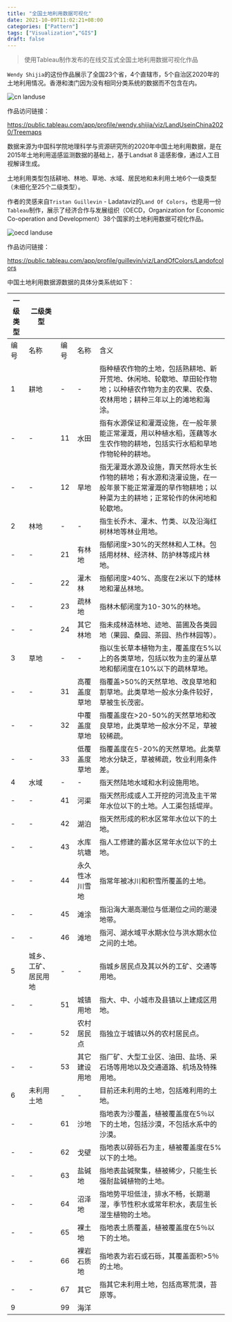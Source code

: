 ```yaml
---
title: "全国土地利用数据可视化"
date: 2021-10-09T11:02:21+08:00
categories: ["Pattern"]
tags: ["Visualization","GIS"]
draft: false
---
```


> 使用Tableau制作发布的在线交互式全国土地利用数据可视化作品

`Wendy Shijia`的这份作品展示了全国23个省，4个直辖市，5个自治区2020年的土地利用情况。香港和澳门因为没有相同分类系统的数据而不包含在内。

![cn landuse](/images/posts/2021-10-09-cn-landuse.png)

作品访问链接：

https://public.tableau.com/app/profile/wendy.shijia/viz/LandUseinChina2020/Treemaps

数据来源为中国科学院地理科学与资源研究所的2020年中国土地利用数据，是在2015年土地利用遥感监测数据的基础上，基于Landsat 8 遥感影像，通过人工目视解译生成。 

土地利用类型包括耕地、林地、草地、水域、居民地和未利用土地6个一级类型（未细化至25个二级类型）。


作者的灵感来自`Tristan Guillevin` - Ladataviz的`Land Of Colors`，也是用一份`Tableau`制作，展示了经济合作与发展组织（OECD，Organization for Economic Co-operation and Development）38个国家的土地利用数据可视化作品。

![oecd landuse](/images/posts/2021-10-09-land-colors-oecd.png)

作品访问链接：

https://public.tableau.com/app/profile/guillevin/viz/LandOfColors/Landofcolors



中国土地利用数据源数据的具体分类系统如下：

| 一级类型 | 二级类型             |      |                |                                                              |
| -------- | -------------------- | ---- | -------------- | ------------------------------------------------------------ |
| 编号     | 名称                 | 编号 | 名称           | 含义                                                         |
| 1        | 耕地                 | -    | -              | 指种植农作物的土地，包括熟耕地、新开荒地、休闲地、轮歇地、草田轮作物地；以种植农作物为主的农果、农桑、农林用地；耕种三年以上的滩地和海涂。 |
| -        | -                    | 11   | 水田           | 指有水源保证和灌溉设施，在一般年景能正常灌溉，用以种植水稻，莲藕等水生农作物的耕地，包括实行水稻和旱地作物轮种的耕地。 |
| -        | -                    | 12   | 旱地           | 指无灌溉水源及设施，靠天然将水生长作物的耕地；有水源和浇灌设施，在一般年景下能正常灌溉的旱作物耕地；以种菜为主的耕地；正常轮作的休闲地和轮歇地。 |
| 2        | 林地                 | -    | -              | 指生长乔木、灌木、竹类、以及沿海红树林地等林业用地。         |
| -        | -                    | 21   | 有林地         | 指郁闭度>30%的天然林和人工林。包括用材林、经济林、防护林等成片林地。 |
| -        | -                    | 22   | 灌木林         | 指郁闭度>40%、高度在2米以下的矮林地和灌丛林地。              |
| -        | -                    | 23   | 疏林地         | 指林木郁闭度为10-30%的林地。                                 |
| -        | -                    | 24   | 其它林地       | 指未成林造林地、迹地、苗圃及各类园地（果园、桑园、茶园、热作林园等）。 |
| 3        | 草地                 | -    | -              | 指以生长草本植物为主，覆盖度在5%以上的各类草地，包括以牧为主的灌丛草地和郁闭度在10%以下的疏林草地。 |
| -        | -                    | 31   | 高覆盖度草地   | 指覆盖>50%的天然草地、改良草地和割草地。此类草地一般水分条件较好，草被生长茂密。 |
| -        | -                    | 32   | 中覆盖度草地   | 指覆盖度在>20-50%的天然草地和改良草地，此类草地一般水分不足，草被较稀疏。 |
| -        | -                    | 33   | 低覆盖度草地   | 指覆盖度在5-20%的天然草地。此类草地水分缺乏，草被稀疏，牧业利用条件差。 |
| 4        | 水域                 | -    | -              | 指天然陆地水域和水利设施用地。                               |
| -        | -                    | 41   | 河渠           | 指天然形成或人工开挖的河流及主干常年水位以下的土地。人工渠包括堤岸。 |
| -        | -                    | 42   | 湖泊           | 指天然形成的积水区常年水位以下的土地。                       |
| -        | -                    | 43   | 水库坑塘       | 指人工修建的蓄水区常年水位以下的土地。                       |
| -        | -                    | 44   | 永久性冰川雪地 | 指常年被冰川和积雪所覆盖的土地。                             |
| -        | -                    | 45   | 滩涂           | 指沿海大潮高潮位与低潮位之间的潮浸地带。                     |
| -        | -                    | 46   | 滩地           | 指河、湖水域平水期水位与洪水期水位之间的土地。               |
| 5        | 城乡、工矿、居民用地 | -    | -              | 指城乡居民点及其以外的工矿、交通等用地。                     |
| -        | -                    | 51   | 城镇用地       | 指大、中、小城市及县镇以上建成区用地。                       |
| -        | -                    | 52   | 农村居民点     | 指独立于城镇以外的农村居民点。                               |
| -        | -                    | 53   | 其它建设用地   | 指厂矿、大型工业区、油田、盐场、采石场等用地以及交通道路、机场及特殊用地。 |
| 6        | 未利用土地           | -    | -              | 目前还未利用的土地，包括难利用的土地。                       |
| -        | -                    | 61   | 沙地           | 指地表为沙覆盖，植被覆盖度在5％以下的土地，包括沙漠，不包括水系中的沙漠。 |
| -        | -                    | 62   | 戈壁           | 指地表以碎砾石为主，植被覆盖度在5%以下的土地。               |
| -        | -                    | 63   | 盐碱地         | 指地表盐碱聚集，植被稀少，只能生长强耐盐碱植物的土地。       |
| -        | -                    | 64   | 沼泽地         | 指地势平坦低洼，排水不畅，长期潮湿，季节性积水或常年积水，表层生长湿生植物的土地。 |
| -        | -                    | 65   | 裸土地         | 指地表土质覆盖，植被覆盖度在5％以下的土地。                  |
| -        | -                    | 66   | 裸岩石质地     | 指地表为岩石或石砾，其覆盖面积>5％的土地。                   |
| -        | -                    | 67   | 其它           | 指其它未利用土地，包括高寒荒漠，苔原等。                     |
| 9        |                      | 99   | 海洋           |                                                              |

